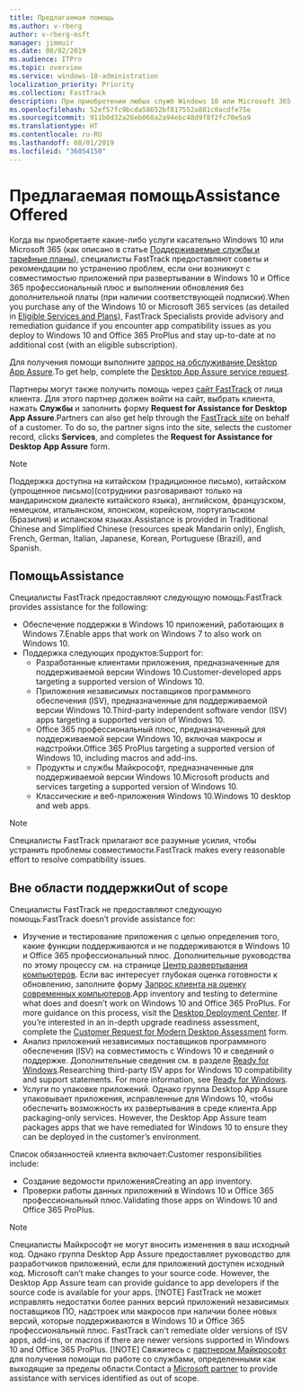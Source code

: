 ```yaml
---
title: Предлагаемая помощь
ms.author: v-rberg
author: v-rberg-msft
manager: jimmuir
ms.date: 08/02/2019
ms.audience: ITPro
ms.topic: overview
ms.service: windows-10-administration
localization_priority: Priority
ms.collection: FastTrack
description: При приобретении любых служб Windows 10 или Microsoft 365 специалисты FastTrack предоставляют советы и рекомендации по устранению проблем при развертывании Windows 10 и Office 365 профессиональный плюс и по своевременному обновлению без дополнительной платы (при наличии соответствующей подписки).
ms.openlocfilehash: 52ef57fc9bcda58652bf817552a881c0acdfe75e
ms.sourcegitcommit: 911b0d32a26eb068a2a94ebc48d9f8f2fc70e5a9
ms.translationtype: HT
ms.contentlocale: ru-RU
ms.lasthandoff: 08/01/2019
ms.locfileid: "36054150"
---
```

# <a name="assistance-offered"></a><span data-ttu-id="6cda2-103">Предлагаемая помощь</span><span class="sxs-lookup"><span data-stu-id="6cda2-103">Assistance Offered</span></span>  

<span data-ttu-id="6cda2-104">Когда вы приобретаете какие-либо услуги касательно Windows 10 или Microsoft 365 (как описано в статье [Поддерживаемые службы и тарифные планы](M365-eligible-services-and-plans.md)), специалисты FastTrack предоставляют советы и рекомендации по устранению проблем, если они возникнут с совместимостью приложений при развертывании в Windows 10 и Office 365 профессиональный плюс и выполнении обновления без дополнительной платы (при наличии соответствующей подписки).</span><span class="sxs-lookup"><span data-stu-id="6cda2-104">When you purchase any of the Windows 10 or Microsoft 365 services (as detailed in [Eligible Services and Plans](M365-eligible-services-and-plans.md)), FastTrack Specialists provide advisory and remediation guidance if you encounter app compatibility issues as you deploy to Windows 10 and Office 365 ProPlus and stay up-to-date at no additional cost (with an eligible subscription).</span></span>

<span data-ttu-id="6cda2-105">Для получения помощи выполните [запрос на обслуживание Desktop App Assure](https://go.microsoft.com/fwlink/?linkid=2022721).</span><span class="sxs-lookup"><span data-stu-id="6cda2-105">To get help, complete the [Desktop App Assure service request](https://go.microsoft.com/fwlink/?linkid=2022721).</span></span>

<span data-ttu-id="6cda2-p101">Партнеры могут также получить помощь через [сайт FastTrack](https://go.microsoft.com/fwlink/?linkid=780698) от лица клиента. Для этого партнер должен войти на сайт, выбрать клиента, нажать **Службы** и заполнить форму **Request for Assistance for Desktop App Assure**.</span><span class="sxs-lookup"><span data-stu-id="6cda2-p101">Partners can also get help through the [FastTrack site](https://go.microsoft.com/fwlink/?linkid=780698) on behalf of a customer. To do so, the partner signs into the site, selects the customer record, clicks **Services**, and completes the **Request for Assistance for Desktop App Assure** form.</span></span>

> [!NOTE]
> <span data-ttu-id="6cda2-108">Поддержка доступна на китайском (традиционное письмо), китайском (упрощенное письмо)(сотрудники разговаривают только на мандаринском диалекте китайского языка), английском, французском, немецком, итальянском, японском, корейском, португальском (Бразилия) и испанском языках.</span><span class="sxs-lookup"><span data-stu-id="6cda2-108">Assistance is provided in Traditional Chinese and Simplified Chinese (resources speak Mandarin only), English, French, German, Italian, Japanese, Korean, Portuguese (Brazil), and Spanish.</span></span> 

## <a name="assistance"></a><span data-ttu-id="6cda2-109">Помощь</span><span class="sxs-lookup"><span data-stu-id="6cda2-109">Assistance</span></span>

<span data-ttu-id="6cda2-110">Специалисты FastTrack предоставляют следующую помощь:</span><span class="sxs-lookup"><span data-stu-id="6cda2-110">FastTrack provides assistance for the following:</span></span>
- <span data-ttu-id="6cda2-111">Обеспечение поддержки в Windows 10 приложений, работающих в Windows 7.</span><span class="sxs-lookup"><span data-stu-id="6cda2-111">Enable apps that work on Windows 7 to also work on Windows 10.</span></span>
- <span data-ttu-id="6cda2-112">Поддержка следующих продуктов:</span><span class="sxs-lookup"><span data-stu-id="6cda2-112">Support for:</span></span>
    - <span data-ttu-id="6cda2-113">Разработанные клиентами приложения, предназначенные для поддерживаемой версии Windows 10.</span><span class="sxs-lookup"><span data-stu-id="6cda2-113">Customer-developed apps targeting a supported version of Windows 10.</span></span>
    - <span data-ttu-id="6cda2-114">Приложения независимых поставщиков программного обеспечения (ISV), предназначенные для поддерживаемой версии Windows 10.</span><span class="sxs-lookup"><span data-stu-id="6cda2-114">Third-party independent software vendor (ISV) apps targeting a supported version of Windows 10.</span></span>
    - <span data-ttu-id="6cda2-115">Office 365 профессиональный плюс, предназначенный для поддерживаемой версии Windows 10, включая макросы и надстройки.</span><span class="sxs-lookup"><span data-stu-id="6cda2-115">Office 365 ProPlus targeting a supported version of Windows 10, including macros and add-ins.</span></span>
    - <span data-ttu-id="6cda2-116">Продукты и службы Майкрософт, предназначенные для поддерживаемой версии Windows 10.</span><span class="sxs-lookup"><span data-stu-id="6cda2-116">Microsoft products and services targeting a supported version of Windows 10.</span></span>
    - <span data-ttu-id="6cda2-117">Классические и веб-приложения Windows 10.</span><span class="sxs-lookup"><span data-stu-id="6cda2-117">Windows 10 desktop and web apps.</span></span>
> [!NOTE]
> <span data-ttu-id="6cda2-118">Специалисты FastTrack прилагают все разумные усилия, чтобы устранить проблемы совместимости.</span><span class="sxs-lookup"><span data-stu-id="6cda2-118">FastTrack makes every reasonable effort to resolve compatibility issues.</span></span> 

## <a name="out-of-scope"></a><span data-ttu-id="6cda2-119">Вне области поддержки</span><span class="sxs-lookup"><span data-stu-id="6cda2-119">Out of scope</span></span>

<span data-ttu-id="6cda2-120">Специалисты FastTrack не предоставляют следующую помощь:</span><span class="sxs-lookup"><span data-stu-id="6cda2-120">FastTrack doesn’t provide assistance for:</span></span>
- <span data-ttu-id="6cda2-p102">Изучение и тестирование приложения с целью определения того, какие функции поддерживаются и не поддерживаются в Windows 10 и Office 365 профессиональный плюс. Дополнительные руководства по этому процессу см. на странице [Центр развертывания компьютеров](https://go.microsoft.com/fwlink/?linkid=2080140). Если вас интересует глубокая оценка готовности к обновлению, заполните форму [Запрос клиента на оценку современных компьютеров](https://go.microsoft.com/fwlink/?linkid=2053818).</span><span class="sxs-lookup"><span data-stu-id="6cda2-p102">App inventory and testing to determine what does and doesn’t work on Windows 10 and Office 365 ProPlus. For more guidance on this process, visit the [Desktop Deployment Center](https://go.microsoft.com/fwlink/?linkid=2080140). If you’re interested in an in-depth upgrade readiness assessment, complete the [Customer Request for Modern Desktop Assessment](https://go.microsoft.com/fwlink/?linkid=2053818) form.</span></span>
- <span data-ttu-id="6cda2-p103">Анализ приложений независимых поставщиков программного обеспечения (ISV) на совместимость с Windows 10 и сведений о поддержке. Дополнительные сведения см. в разделе [Ready for Windows](https://go.microsoft.com/fwlink/?linkid=2054580).</span><span class="sxs-lookup"><span data-stu-id="6cda2-p103">Researching third-party ISV apps for Windows 10 compatibility and support statements. For more information, see [Ready for Windows](https://go.microsoft.com/fwlink/?linkid=2054580).</span></span>
- <span data-ttu-id="6cda2-p104">Услуги по упаковке приложений. Однако группа Desktop App Assure упаковывает приложения, исправленные для Windows 10, чтобы обеспечить возможность их развертывания в среде клиента.</span><span class="sxs-lookup"><span data-stu-id="6cda2-p104">App packaging-only services. However, the Desktop App Assure team packages apps that we have remediated for Windows 10 to ensure they can be deployed in the customer’s environment.</span></span>

<span data-ttu-id="6cda2-128">Список обязанностей клиента включает:</span><span class="sxs-lookup"><span data-stu-id="6cda2-128">Customer responsibilities include:</span></span>
- <span data-ttu-id="6cda2-129">Создание ведомости приложения</span><span class="sxs-lookup"><span data-stu-id="6cda2-129">Creating an app inventory.</span></span>
- <span data-ttu-id="6cda2-130">Проверки работы данных приложений в Windows 10 и Office 365 профессиональный плюс.</span><span class="sxs-lookup"><span data-stu-id="6cda2-130">Validating those apps on Windows 10 and Office 365 ProPlus.</span></span>
> [!NOTE]
> <span data-ttu-id="6cda2-p105">Специалисты Майкрософт не могут вносить изменения в ваш исходный код. Однако группа Desktop App Assure предоставляет руководство для разработчиков приложений, если для приложений доступен исходный код. </span><span class="sxs-lookup"><span data-stu-id="6cda2-p105">Microsoft can’t make changes to your source code. However, the Desktop App Assure team can provide guidance to app developers if the source code is available for your apps. </span></span>[!NOTE]
> <span data-ttu-id="6cda2-p106">FastTrack не может исправлять недостатки более ранних версий приложений независимых поставщиков ПО, надстроек или макросов при наличии более новых версий, которые поддерживаются в Windows 10 и Office 365 профессиональный плюс. </span><span class="sxs-lookup"><span data-stu-id="6cda2-p106">FastTrack can't remediate older versions of ISV apps, add-ins, or macros if there are newer versions supported in Windows 10 and Office 365 ProPlus. </span></span>[!NOTE]
> <span data-ttu-id="6cda2-134">Свяжитесь с [партнером Майкрософт](https://go.microsoft.com/fwlink/?linkid=2080150) для получения помощи по работе со службами, определенными как выходящие за пределы области.</span><span class="sxs-lookup"><span data-stu-id="6cda2-134">Contact a [Microsoft partner](https://go.microsoft.com/fwlink/?linkid=2080150) to provide assistance with services identified as out of scope.</span></span>
